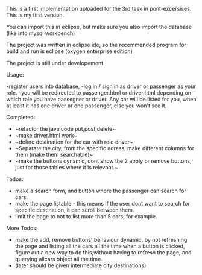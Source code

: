 

This is a first implementation uploaded for the 3rd task in pont-excersises. This is my first version.

You can import this in eclipse, but make sure you also import the database (like into mysql workbench)

The project was written in eclipse ide, so the recommended program for build and run is eclipse (oxygen enterprise edition)

The project is still under developement.

Usage:

  -register users into database,
  -log in / sign in as driver or passenger as your role.
  -you will be redirected to passenger.html or driver.html depending on which role you have passegner or driver. 
    Any car will be listed for you, when at least it has one driver or one passenger, else you won't see it.
  
Completed:
  - ~refactor the java code put,post,delete~
  - ~make driver.html work~
  - ~define destination for the car with role driver~ 
  - ~Separate the city, from the specific adress, make different columns for them (make them searchable)~
  - ~make the buttons dynamic, dont show the 2 apply or remove buttons, just for those tables where it is relevant.~


Todos:
  - make a search form, and button where the passenger can search for cars.
  - make the page listable - this means if the user dont want to search for specific destination, it can scroll between them.
  - limit the page to not to list more than 5 cars, for example.

More Todos:
  - make the add, remove buttons' behaviour dynamic, by not refreshing the page and listing all the cars all the time when a button is clicked, figure out a new way to do this,without having to refresh the page, and querying allcars object all the time.
  - (later should be given intermediate city destinations)
  
